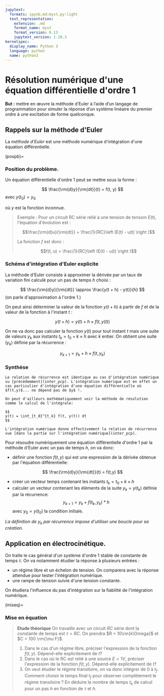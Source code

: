 ```yaml
---
jupytext:
  formats: ipynb,md:myst,py:light
  text_representation:
    extension: .md
    format_name: myst
    format_version: 0.13
    jupytext_version: 1.10.3
kernelspec:
  display_name: Python 3
  language: python
  name: python3
---
```


# Résolution numérique d'une équation différentielle d'ordre 1

__But :__ mettre en œuvre la méthode d’Euler à l’aide d’un langage de programmation pour simuler la réponse d’un système linéaire du premier ordre à une excitation de forme quelconque.

## Rappels sur la méthode d'Euler

La _méthode d'Euler_ est une méthode numérique d'intégration d'une équation différentielle.

(pospb)=
### Position du problème.
Un équation différentielle d'ordre 1 peut se mettre sous la forme :

$$
\frac{\rm{d}y}{\rm{dt}}(t) = f(t, y)
$$
avec $y(t_0) = y_0$

où $y$ est la fonction inconnue.


> Exemple : Pour un circuit RC série relié à une tension de tension $E(t)$, l'équation d'évolution est :
> 
> $$\frac{\rm{d}u}{\rm{dt}} = \frac{1}{RC}\left (E(t) - u(t) \right )$$
> 
> La fonction $f$ est donc :
> 
> $$f(t, u) = \frac{1}{RC}\left (E(t) - u(t) \right )$$

### Schéma d'intégration d'Euler explicite

La méthode d'Euler consiste à approximer la dérivée par un taux de variation fini calculé pour un pas de temps $h$ choisi :

$$
\frac{\rm{d}y}{\rm{dt}} \approx \frac{y(t + h) - y(t)}{h}
$$
(on parle d'approximation à l'ordre 1.)

On peut ainsi déterminer la valeur de la fonction $y(t + h)$ à partir de $f$ et de la valeur de la fonction à l'instant $t$ :

$$
y(t + h) = y(t) + h \times f(t, y(t))
$$

On ne va donc pas calculer la fonction $y(t)$ pour tout instant $t$ mais une suite de valeurs $y_k$ aux instants $t_k = t_0 + k\times h$ avec $k$ entier. On obtient une suite $(y_k)$ définie par la récurrence :

$$
y_{k+1} = y_k + h \times f(t, y_k)
$$

### Synthèse

````{sidebar} Comparaison avec l'intégration numérique
Le relation de récurrence est identique au cas d'intégration numérique vu [précédemment](inter_pcp). L'intégration numérique est en effet un cas particulier d'intégration d'une équation différentielle où $f(t,y)$... ne dépend pas de $y$ !.

On peut d'ailleurs mathématiquement voir la méthode de résolution comme le calcul de l'intégrale:

$$
y(t) = \int_{t_0}^{t_k} f(t, y(t)) dt
$$

L'intégration numérique donne effectivement la relation de récurrence vue [dans la partie sur l'intégration numérique](inter_pcp).
````
Pour résoudre numériquement une équation différentielle d'ordre 1 par la méthode d'Euler avec un pas de temps $h$, on va donc:
* définir une fonction $f(t,y)$ qui est une expression de la dérivée obtenue par l'équation différentielle:

$$
\frac{\rm{d}y}{\rm{dt}}(t) = f(t,y)
$$
* créer un vecteur temps contenant les instants $t_k = t_0 + k \times h$
* calculer un vecteur contenant les éléments de la suite $y_k = y(t_k)$ définie par la récurrence:
$$
y_{k+1} = y_k + f(t_k, y_k) * h
$$
avec $y_0 = y(t_0)$ la condition initiale.

_La définition de $y_k$ par récurrence impose d'utiliser une boucle pour sa création._

## Application en électrocinétique.
On traite le cas général d'un système d'ordre 1 stable de constante de temps $\tau$. On va notamment étudier la réponse à plusieurs entrées :
* un régime libre et un échelon de tension. On comparera avec la réponse attendue pour tester l'intégration numérique.
* une rampe de tension suivie d'une tension constante.

On étudiera l'influence du pas d'intégration sur la fiabilité de l'intégration numérique.

(miseq)=
### Mise en équation
> __Etude théorique__
> On travaille avec un circuit $RC$ série dont la constante de temps est $\tau = RC$. On prendra $R = 10\rm{k\Omega}$ et $C = 100 \rm{\mu F}$.  
> 1. Dans le cas d'un régime libre, préciser l'expression de la fonction $f(t,y)$. Dépend-elle explicitement de $t$?
> 2. Dans le cas où le RC est relié à une source $E = 1V$, préciser l'expression de la fonction $f(t,y)$. Dépend-elle explicitement de $t$?
> 3. On veut étudier le régime transitoire, on va donc intégrer de 0 à $t_f$. Comment choisir le temps final $t_f$ pour observer complètement le régime transitoire ? En déduire le nombre de temps $t_k$ de calcul pour un pas $h$ en fonction de $\tau$ et $h$.